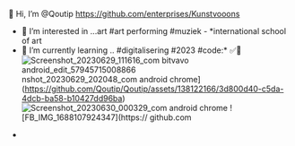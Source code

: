  👋 Hi, I’m @Qoutip
 https://github.com/enterprises/Kunstvooons
- 👀 I’m interested in ...art #art performing #muziek - *international school of art 
- 🌱 I’m currently learning .. #digitalisering #2023 #code:* ✅🌿
![Screenshot_20230629_111616_com bitvavo android_edit_57945715008866](https://github.com/Qoutip/Qoutip/assets/138122166/a84ec489-d4e2-4438-9933-8ae2411cbbda)
nshot_20230629_202048_com android chrome](https://github.com/Qoutip/Qoutip/assets/138122166/3d800d40-c5da-4dcb-ba58-b10427dd96ba)
![Screenshot_20230630_000329_com android chrome](https://github.com/Qoutip/Qoutip/assets/138122166/cd28982c-2fb9-4b84-b967-50a75195db2a)
![FB_IMG_1688107924347](https:// github.com
* 

